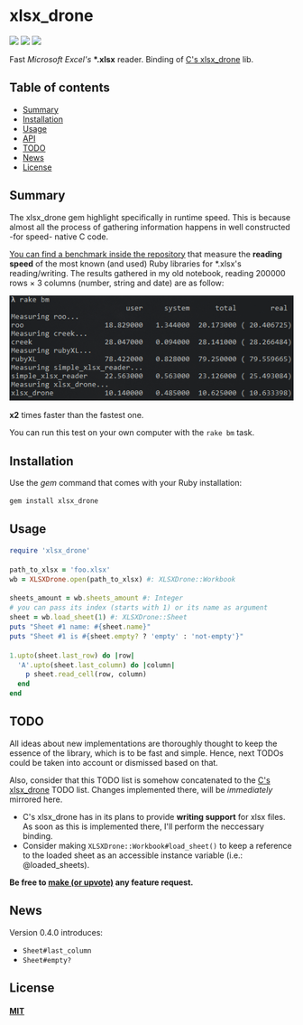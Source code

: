 # xlsx_drone

[![](https://img.shields.io/endpoint?url=https://raw.githubusercontent.com/damian-m-g/xlsx_drone_rb/master/data/shields/simplecov.json)](#xlsx_drone)
[![](https://img.shields.io/endpoint?url=https://raw.githubusercontent.com/damian-m-g/xlsx_drone_rb/master/data/shields/test_suite.json)](#xlsx_drone)
[![](https://img.shields.io/endpoint?url=https://raw.githubusercontent.com/damian-m-g/xlsx_drone_rb/master/data/shields/assertions.json)](#xlsx_drone)

Fast _Microsoft Excel's_ **\*.xlsx** reader. Binding of [C's xlsx_drone](https://github.com/damian-m-g/xlsx_drone) lib.

## Table of contents

* [Summary](#summary)
* [Installation](#installation)
* [Usage](#usage)
* [API](#api)  
* [TODO](#todo)
* [News](#news)  
* [License](#license)

## Summary

The xlsx_drone gem highlight specifically in runtime speed. This is because almost all the process of gathering information happens in well constructed -for speed- native C code.

[You can find a benchmark inside the repository](https://github.com/damian-m-g/xlsx_drone_rb/blob/master/test/benchmark/speed.rb) that measure the **reading speed** of the most known (and used) Ruby libraries for *.xlsx's reading/writing. The results gathered in my old notebook, reading 200000 rows × 3 columns (number, string and date) are as follow:

![](data/README.md_images/bm_result.png)

**x2** times faster than the fastest one.

You can run this test on your own computer with the `rake bm` task.

## Installation

Use the _gem_ command that comes with your Ruby installation:

`gem install xlsx_drone`

## Usage

```ruby
require 'xlsx_drone'

path_to_xlsx = 'foo.xlsx'
wb = XLSXDrone.open(path_to_xlsx) #: XLSXDrone::Workbook

sheets_amount = wb.sheets_amount #: Integer
# you can pass its index (starts with 1) or its name as argument
sheet = wb.load_sheet(1) #: XLSXDrone::Sheet
puts "Sheet #1 name: #{sheet.name}"
puts "Sheet #1 is #{sheet.empty? ? 'empty' : 'not-empty'}"

1.upto(sheet.last_row) do |row|
  'A'.upto(sheet.last_column) do |column|
    p sheet.read_cell(row, column)
  end
end
```

## TODO

All ideas about new implementations are thoroughly thought to keep the essence of the library, which is to be fast and simple. Hence, next TODOs could be taken into account or dismissed based on that.

Also, consider that this TODO list is somehow concatenated to the [C's xlsx_drone](https://github.com/damian-m-g/xlsx_drone#todo) TODO list. Changes implemented there, will be _immediately_ mirrored here.

- C's xlsx_drone has in its plans to provide **writing support** for xlsx files. As soon as this is implemented there, I'll perform the neccessary binding.
- Consider making `XLSXDrone::Workbook#load_sheet()` to keep a reference to the loaded sheet as an accessible instance variable (i.e.: @loaded_sheets).

**Be free to [make (or upvote)](https://github.com/damian-m-g/xlsx_drone_rb/issues) any feature request.**

## News

Version 0.4.0 introduces:
* `Sheet#last_column`
* `Sheet#empty?`

## License

#### [MIT](https://github.com/damian-m-g/xlsx_drone_rb/blob/master/LICENSE)
